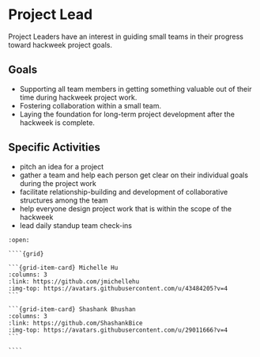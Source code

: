 # Project Lead

Project Leaders have an interest in guiding small teams in their progress toward hackweek project goals.

## Goals

* Supporting all team members in getting something valuable out of their time during hackweek project work.
* Fostering collaboration within a small team.
* Laying the foundation for long-term project development after the hackweek is complete.

## Specific Activities

* pitch an idea for a project
* gather a team and help each person get clear on their individual goals during the project work
* facilitate relationship-building and development of collaborative structures among the team
* help everyone design project work that is within the scope of the hackweek  
* lead daily standup team check-ins

`````{dropdown} **People With Experience in this Role**
:open:

````{grid}

```{grid-item-card} Michelle Hu
:columns: 3
:link: https://github.com/jmichellehu
:img-top: https://avatars.githubusercontent.com/u/43484205?v=4
```

```{grid-item-card} Shashank Bhushan
:columns: 3
:link: https://github.com/ShashankBice
:img-top: https://avatars.githubusercontent.com/u/29011666?v=4
```

````
`````

